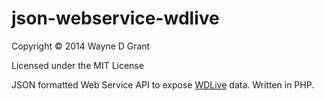 # json-webservice-wdlive

Copyright © 2014 Wayne D Grant

Licensed under the MIT License

JSON formatted Web Service API to expose [WDLive](http://www.weather-display.com/wdlive.php) data. Written in PHP.
